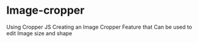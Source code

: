 # Image-cropper
 Using Cropper JS Creating an Image Cropper Feature that Can be used to edit Image size and shape
